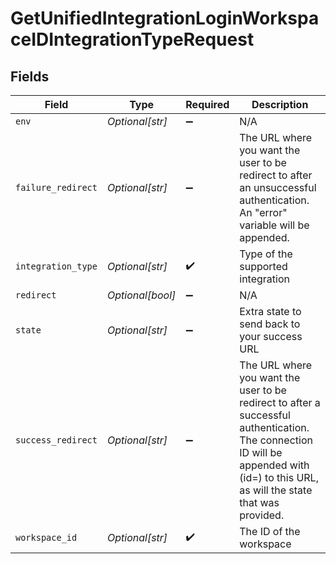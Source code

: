 # GetUnifiedIntegrationLoginWorkspaceIDIntegrationTypeRequest


## Fields

| Field                                                                                                                                                                                               | Type                                                                                                                                                                                                | Required                                                                                                                                                                                            | Description                                                                                                                                                                                         |
| --------------------------------------------------------------------------------------------------------------------------------------------------------------------------------------------------- | --------------------------------------------------------------------------------------------------------------------------------------------------------------------------------------------------- | --------------------------------------------------------------------------------------------------------------------------------------------------------------------------------------------------- | --------------------------------------------------------------------------------------------------------------------------------------------------------------------------------------------------- |
| `env`                                                                                                                                                                                               | *Optional[str]*                                                                                                                                                                                     | :heavy_minus_sign:                                                                                                                                                                                  | N/A                                                                                                                                                                                                 |
| `failure_redirect`                                                                                                                                                                                  | *Optional[str]*                                                                                                                                                                                     | :heavy_minus_sign:                                                                                                                                                                                  | The URL where you want the user to be redirect to after an unsuccessful authentication. An "error" variable will be appended.                                                                       |
| `integration_type`                                                                                                                                                                                  | *Optional[str]*                                                                                                                                                                                     | :heavy_check_mark:                                                                                                                                                                                  | Type of the supported integration                                                                                                                                                                   |
| `redirect`                                                                                                                                                                                          | *Optional[bool]*                                                                                                                                                                                    | :heavy_minus_sign:                                                                                                                                                                                  | N/A                                                                                                                                                                                                 |
| `state`                                                                                                                                                                                             | *Optional[str]*                                                                                                                                                                                     | :heavy_minus_sign:                                                                                                                                                                                  | Extra state to send back to your success URL                                                                                                                                                        |
| `success_redirect`                                                                                                                                                                                  | *Optional[str]*                                                                                                                                                                                     | :heavy_minus_sign:                                                                                                                                                                                  | The URL where you want the user to be redirect to after a successful authentication.  The connection ID will be appended with (id=<connectionId>) to this URL, as will the state that was provided. |
| `workspace_id`                                                                                                                                                                                      | *Optional[str]*                                                                                                                                                                                     | :heavy_check_mark:                                                                                                                                                                                  | The ID of the workspace                                                                                                                                                                             |